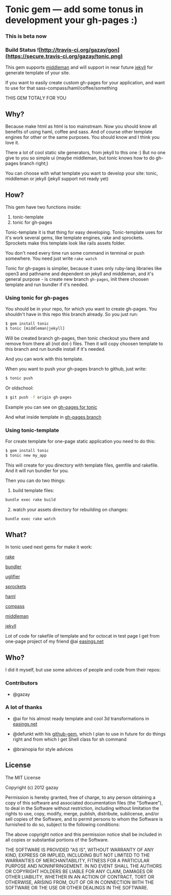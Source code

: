 # Tonic gem — add some tonus in development your gh-pages :)

### This is beta now

### Build Status ![http://travis-ci.org/gazay/gon](https://secure.travis-ci.org/gazay/tonic.png)

This gem supports [middleman](https://github.com/middleman/middleman)
and will support in near future [jekyll](https://github.com/mojombo/jekyll) for generate template of your site.

If you want to easily create custom gh-pages for your application,
and want to use for that sass-compass/haml/coffee/something

THIS GEM TOTALY FOR YOU


## Why?

Because make html as html is too mainstream. Now you should know all
benefits of using haml, coffee and sass. And of course other template engines for
other or the same purposes. You should know and I think you love it.

There a lot of cool static site generators, from jekyll to this one :)
But no one give to you so simple ui (maybe middleman, but tonic knows how to do gh-pages branch right;)

You can choose with what template you want to develop your site:
tonic, middleman or jekyll (jekyll support not ready yet)


## How?

This gem have two functions inside:

  1. tonic-template
  2. tonic for gh-pages

Tonic-template it is that thing for easy developing.
Tonic-template uses for it's work several gems, like template engines, rake and sprockets.
Sprockets make this template look like rails assets folder.

You don't need every time run some command in terminal or push somewhere.
You need just write `rake watch`

Tonic for gh-pages is simplier, because it uses only ruby-lang libraries like open3 and pathname and dependent on jekyll and middleman,
and it's general purpose - is create new branch `gh-pages`, init there choosen template and run bundler if it's needed.

### Using tonic for gh-pages

You should be in your repo, for which you want to create gh-pages.
You shouldn't have in this repo this branch already.
So you just run:

```bash
$ gem install tonic
$ tonic [middleman|jekyll]
```

Will be created branch gh-pages, then tonic checkout you there and remove from there all (not dot-) files.
Then it will copy choosen template to this branch and run bundle install if it's needed.

And you can work with this template.

When you want to push your gh-pages branch to github, just write:

```bash
$ tonic push
```

Or oldschool:

```bash
$ git push -f origin gh-pages
```

Example you can see on [gh-pages for tonic](http://gazay.github.com/tonic)

And what inside template in [gh-pages branch](https://github.com/gazay/tonic/tree/gh-pages)

### Using tonic-template

For create template for one-page static application you need to do this:

```bash
$ gem install tonic
$ tonic new my_app
```

This will create for you directory with template files, gemfile and rakefile. And it will run bundler for you.

Then you can do two things:

  1. build template files:

  ```bash
  bundle exec rake build
  ```

  2. watch your assets directory for rebuilding on changes:

  ```bash
  bundle exec rake watch
  ```

## What?

In tonic used next gems for make it work:

[rake](https://github.com/jimweirich/rake)

[bundler](https://github.com/carlhuda/bundler)

[uglifier](https://github.com/lautis/uglifier)

[sprockets](https://github.com/sstephenson/sprockets)

[haml](https://github.com/nex3/haml)

[compass](https://github.com/chriseppstein/compass)

[middleman](https://github.com/middleman/middleman)

[jekyll](https://github.com/mojombo/jekyll)

Lot of code for rakefile of template and for octocat in test page
I get from one-page project of my friend @ai [easings.net](https://github.com/ai/easings.net)

## Who?

I did it myself, but use some advices of people and code from their repos:

### Contributors

* @gazay

### A lot of thanks

* @ai for his almost ready template and cool 3d transformations in [easings.net](https://github.com/ai/easings.net)

* @defunkt with his [github-gem](https://github.com/defunkt/github-gem), which I plan to use in future for do things right
and from which I get Shell class for sh command

* @brainopia for style advices

## License

The MIT License

Copyright (c) 2012 gazay

Permission is hereby granted, free of charge, to any person obtaining a copy of this software and associated documentation files (the "Software"), to deal in the Software without restriction, including without limitation the rights to use, copy, modify, merge, publish, distribute, sublicense, and/or sell copies of the Software, and to permit persons to whom the Software is furnished to do so, subject to the following conditions:

The above copyright notice and this permission notice shall be included in all copies or substantial portions of the Software.

THE SOFTWARE IS PROVIDED "AS IS", WITHOUT WARRANTY OF ANY KIND, EXPRESS OR IMPLIED, INCLUDING BUT NOT LIMITED TO THE WARRANTIES OF MERCHANTABILITY, FITNESS FOR A PARTICULAR PURPOSE AND NONINFRINGEMENT. IN NO EVENT SHALL THE AUTHORS OR COPYRIGHT HOLDERS BE LIABLE FOR ANY CLAIM, DAMAGES OR OTHER LIABILITY, WHETHER IN AN ACTION OF CONTRACT, TORT OR OTHERWISE, ARISING FROM, OUT OF OR IN CONNECTION WITH THE SOFTWARE OR THE USE OR OTHER DEALINGS IN THE SOFTWARE.

